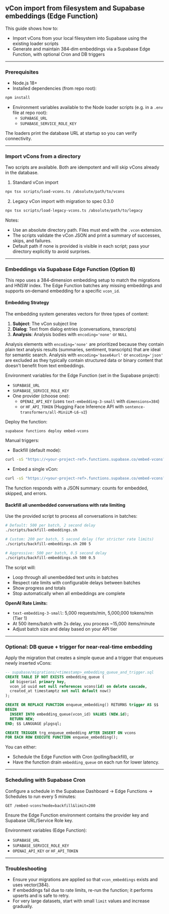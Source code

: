 ## vCon import from filesystem and Supabase embeddings (Edge Function)

This guide shows how to:
- Import vCons from your local filesystem into Supabase using the existing loader scripts
- Generate and maintain 384‑dim embeddings via a Supabase Edge Function, with optional Cron and DB triggers

---

### Prerequisites
- Node.js 18+
- Installed dependencies (from repo root):

```bash
npm install
```

- Environment variables available to the Node loader scripts (e.g. in a `.env` file at repo root):
  - `SUPABASE_URL`
  - `SUPABASE_SERVICE_ROLE_KEY`

The loaders print the database URL at startup so you can verify connectivity.

---

### Import vCons from a directory

Two scripts are available. Both are idempotent and will skip vCons already in the database.

1) Standard vCon import

```bash
npx tsx scripts/load-vcons.ts /absolute/path/to/vcons
```

2) Legacy vCon import with migration to spec 0.3.0

```bash
npx tsx scripts/load-legacy-vcons.ts /absolute/path/to/legacy
```

Notes:
- Use an absolute directory path. Files must end with the `.vcon` extension.
- The scripts validate the vCon JSON and print a summary of successes, skips, and failures.
- Default path if none is provided is visible in each script; pass your directory explicitly to avoid surprises.

---

### Embeddings via Supabase Edge Function (Option B)

This repo uses a 384‑dimension embedding setup to match the migrations and HNSW index. The Edge Function batches any missing embeddings and supports on‑demand embedding for a specific `vcon_id`.

#### Embedding Strategy

The embedding system generates vectors for three types of content:
1. **Subject**: The vCon subject line
2. **Dialog**: Text from dialog entries (conversations, transcripts)
3. **Analysis**: Analysis bodies with `encoding='none'` or `NULL`

Analysis elements with `encoding='none'` are prioritized because they contain plain text analysis results (summaries, sentiment, transcripts) that are ideal for semantic search. Analysis with `encoding='base64url'` or `encoding='json'` are excluded as they typically contain structured data or binary content that doesn't benefit from text embeddings.

Environment variables for the Edge Function (set in the Supabase project):
- `SUPABASE_URL`
- `SUPABASE_SERVICE_ROLE_KEY`
- One provider (choose one):
  - `OPENAI_API_KEY` (uses `text-embedding-3-small` with `dimensions=384`)
  - or `HF_API_TOKEN` (Hugging Face Inference API with `sentence-transformers/all-MiniLM-L6-v2`)

Deploy the function:

```bash
supabase functions deploy embed-vcons
```

Manual triggers:
- Backfill (default mode):

```bash
curl -sS "https://<your-project-ref>.functions.supabase.co/embed-vcons?mode=backfill&limit=200"
```

- Embed a single vCon:

```bash
curl -sS "https://<your-project-ref>.functions.supabase.co/embed-vcons?mode=embed&vcon_id=<uuid>"
```

The function responds with a JSON summary: counts for embedded, skipped, and errors.

#### Backfill all unembedded conversations with rate limiting

Use the provided script to process all conversations in batches:

```bash
# Default: 500 per batch, 2 second delay
./scripts/backfill-embeddings.sh

# Custom: 200 per batch, 5 second delay (for stricter rate limits)
./scripts/backfill-embeddings.sh 200 5

# Aggressive: 500 per batch, 0.5 second delay
./scripts/backfill-embeddings.sh 500 0.5
```

The script will:
- Loop through all unembedded text units in batches
- Respect rate limits with configurable delays between batches
- Show progress and totals
- Stop automatically when all embeddings are complete

**OpenAI Rate Limits:**
- `text-embedding-3-small`: 5,000 requests/min, 5,000,000 tokens/min (Tier 1)
- At 500 items/batch with 2s delay, you process ~15,000 items/minute
- Adjust batch size and delay based on your API tier

---

### Optional: DB queue + trigger for near‑real‑time embedding

Apply the migration that creates a simple queue and a trigger that enqueues newly inserted vCons:

```sql
-- supabase/migrations/<timestamp>_embedding_queue_and_trigger.sql
CREATE TABLE IF NOT EXISTS embedding_queue (
  id bigserial primary key,
  vcon_id uuid not null references vcons(id) on delete cascade,
  created_at timestamptz not null default now()
);

CREATE OR REPLACE FUNCTION enqueue_embedding() RETURNS trigger AS $$
BEGIN
  INSERT INTO embedding_queue(vcon_id) VALUES (NEW.id);
  RETURN NEW;
END; $$ LANGUAGE plpgsql;

CREATE TRIGGER trg_enqueue_embedding AFTER INSERT ON vcons
FOR EACH ROW EXECUTE FUNCTION enqueue_embedding();
```

You can either:
- Schedule the Edge Function with Cron (polling/backfill), or
- Have the function drain `embedding_queue` on each run for lower latency.

---

### Scheduling with Supabase Cron
Configure a schedule in the Supabase Dashboard → Edge Functions → Schedules to run every 5 minutes:

```text
GET /embed-vcons?mode=backfill&limit=200
```

Ensure the Edge Function environment contains the provider key and Supabase URL/Service Role key.

Environment variables (Edge Function):
- `SUPABASE_URL`
- `SUPABASE_SERVICE_ROLE_KEY`
- `OPENAI_API_KEY` or `HF_API_TOKEN`

---

### Troubleshooting
- Ensure your migrations are applied so that `vcon_embeddings` exists and uses vector(384).
- If embeddings fail due to rate limits, re-run the function; it performs upserts and is safe to retry.
- For very large datasets, start with small `limit` values and increase gradually.


